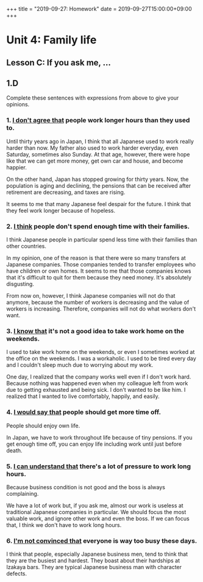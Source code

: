 +++
title =  "2019-09-27: Homework"
date = 2019-09-27T15:00:00+09:00
+++

# Unit 4: Family life
## Lesson C: If you ask me, ...

## 1.D

Complete these sentences with expressions from above to give your opinions.

### 1. <u>I don't agree that</u> people work longer hours than they used to.
Until thirty years ago in Japan, I think that all Japanese used to work really harder than now.
My father also used to work harder everyday, even Saturday, sometimes also Sunday.
At that age, however, there were hope like that we can get more money, get own car and house,
and become happier.

On the other hand, Japan has stopped growing for thirty years.
Now, the population is aging and declining,
the pensions that can be received after retirement are decreasing, and taxes are rising.

It seems to me that many Japanese feel despair for the future.
I think that they feel work longer because of hopeless.

### 2. <u>I think</u> people don't spend enough time with their families.
I think Japanese people in particular spend less time with their families than other countries.

In my opinion, one of the reason is that there were so many transfers at Japanese companies.
Those companies tended to transfer employees who have children or own homes.
It seems to me that those companies knows that
it's difficult to quit for them because they need money.
It's absolutely disgusting.

From now on, however, I think Japanese companies will not do that anymore,
because the number of workers is decreasing and the value of workers is increasing. 
Therefore, companies will not do what workers don't want.

### 3. <u>I know that</u> it's not a good idea to take work home on the weekends.
I used to take work home on the weekends,
or even I sometimes worked at the office on the weekends. I was a workaholic.
I used to be tired every day and I couldn't sleep much due to worrying about my work.

One day, I realized that the company works well even if I don't work hard.
Because nothing was happened even when
my colleague left from work due to getting exhausted and being sick.
I don't wanted to be like him.
I realized that I wanted to live comfortably, happily, and easily.

### 4. <u>I would say that</u> people should get more time off.
People should enjoy own life.

In Japan, we have to work throughout life because of tiny pensions.
If you get enough time off, you can enjoy life including work until just before death.

### 5. <u>I can understand that</u> there's a lot of pressure to work long hours.
Because business condition is not good and the boss is always complaining.

We have a lot of work but, if you ask me,
almost our work is useless at traditional Japanese companies in particular.
We should focus the most valuable work, and ignore other work and even the boss.
If we can focus that, I think we don't have to work long hours.

### 6. <u>I'm not convinced that</u> everyone is way too busy these days.
I think that people, especially Japanese business men, tend to think that
they are the busiest and hardest.
They boast about their hardships at Izakaya bars.
They are typical Japanese business man with character defects.
